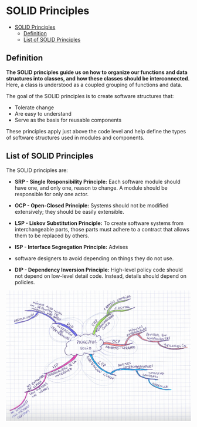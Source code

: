 # SOLID Principles

- [SOLID Principles](#solid-principles)
  - [Definition](#definition)
  - [List of SOLID Principles](#list-of-solid-principles)

## Definition

**The SOLID principles guide us on how to organize our functions and data structures into classes, and how these classes should be interconnected**. Here, a class is understood as a coupled grouping of functions and data.

The goal of the SOLID principles is to create software structures that:
- Tolerate change
- Are easy to understand
- Serve as the basis for reusable components

These principles apply just above the code level and help define the types of software structures used in modules and components.

## List of SOLID Principles

The SOLID principles are:

- **SRP - Single Responsibility Principle:** Each software module should have one, and only one, reason to change. A module should be responsible for only one actor.

- **OCP - Open-Closed Principle:** Systems should not be modified extensively; they should be easily extensible.

- **LSP - Liskov Substitution Principle:** To create software systems from interchangeable parts, those parts must adhere to a contract that allows them to be replaced by others.

- **ISP - Interface Segregation Principle:** Advises 
- software designers to avoid depending on things they do not use.

- **DIP - Dependency Inversion Principle:** High-level policy code should not depend on low-level detail code. Instead, details should depend on policies.


![image](../../images/solid-principles-mindmap.jpeg)
